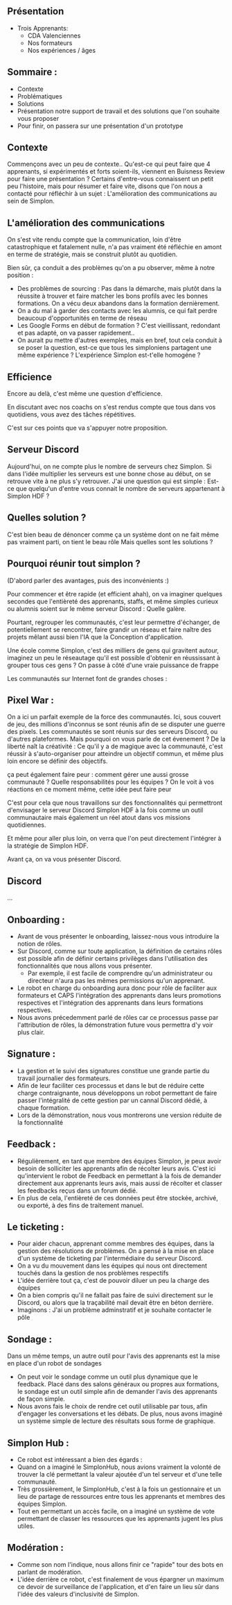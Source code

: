 ## Présentation

- Trois Apprenants: 
  - CDA Valenciennes
  - Nos formateurs 
  - Nos expériences / âges 

## Sommaire : 

- Contexte
- Problématiques
- Solutions
- Présentation notre support de travail et des solutions que l'on souhaite vous proposer
- Pour finir, on passera sur une présentation d'un prototype

## Contexte

Commençons avec un peu de contexte..
Qu'est-ce qui peut faire que 4 apprenants, si expérimentés et forts soient-ils, viennent en Buisness Review pour faire une présentation ? 
Certains d'entre-vous connaissent un petit peu l'histoire, mais pour résumer et faire vite, disons que l'on nous a contacté pour réfléchir à un sujet : L'amélioration des communications au sein de Simplon. 

## L'amélioration des communications

On s'est vite rendu compte que la communication, loin d'être catastrophique et fatalement nulle, n'a pas vraiment été réfléchie en amont en terme de stratégie, mais se construit plutôt au quotidien. 

Bien sûr, ça conduit a des problèmes qu'on a pu observer, même à notre position : 
- Des problèmes de sourcing : Pas dans la démarche, mais plutôt dans la réussite à trouver et faire matcher les bons profils avec les bonnes formations. On a vécu deux abandons dans la formation dernièrement.
- On a du mal à garder des contacts avec les alumnis, ce qui fait perdre beaucoup d'opportunités en terme de réseau
- Les Google Forms en début de formation ? C'est vieillissant, redondant et pas adapté, on va passer rapidement..
- On aurait pu mettre d'autres exemples, mais en bref, tout cela conduit à se poser la question, est-ce que tous les simploniens partagent une même expérience ? L'expérience Simplon est-t'elle homogéne ? 

## Efficience

Encore au delà, c'est même une question d'efficience. 

En discutant avec nos coachs on s'est rendus compte que tous dans vos quotidiens, vous avez des tâches répétitives. 

C'est sur ces points que va s'appuyer notre proposition. 

## Serveur Discord

Aujourd'hui, on ne compte plus le nombre de serveurs chez Simplon. Si dans l'idée multiplier les serveurs est une bonne chose au début, on se retrouve vite à ne plus s'y retrouver.
J'ai une question qui est simple : Est-ce que quelqu'un d'entre vous connait le nombre de serveurs appartenant à Simplon HDF ? 

## Quelles solution ? 

C'est bien beau de dénoncer comme ça un système dont on ne fait même pas vraiment parti, on tient le beau rôle
Mais quelles sont les solutions ? 

## Pourquoi réunir tout simplon ?

(D'abord parler des avantages, puis des inconvénients :) 

Pour commencer et être rapide (et efficient ahah), on va imaginer quelques secondes que l'entièreté des apprenants, staffs, et même simples curieux ou alumnis soient sur le même serveur Discord : 
Quelle galère. 

Pourtant, regrouper les communautés, c'est leur permettre d'échanger, de potentiellement se rencontrer, faire grandir un réseau et faire naître des projets mêlant aussi bien l'IA que la Conception d'application. 

Une école comme Simplon, c'est des milliers de gens qui gravitent autour, imaginez un peu le réseautage qu'il est possible d'obtenir en réussissant à grouper tous ces gens ? 
On passe à côté d'une vraie puissance de frappe

Les communautés sur Internet font de grandes choses : 

## Pixel War : 

On a ici un parfait exemple de la force des communautés. Ici, sous couvert de jeu, des millions d'inconnus se sont réunis afin de se disputer une guerre des pixels. Les communautés se sont réunis sur des serveurs Discord, ou d'autres plateformes. 
Mais pourquoi on vous parle de cet évenement ? 
De la liberté naît la créativité : Ce qu'il y a de magique avec la communauté, c'est réussir à s'auto-organiser pour atteindre un objectif commun, et même plus loin encore se définir des objectifs.

ça peut également faire peur : comment gérer une aussi grosse communauté ? Quelle responsabilités pour les équipes ? 
On le voit à vos réactions en ce moment même, cette idée peut faire peur

C'est pour cela que nous travaillons sur des fonctionnalités qui permettront d'envisager le serveur Discord Simplon HDF à la fois comme un outil communautaire mais également un réel atout dans vos missions quotidiennes. 

Et même pour aller plus loin, on verra que l'on peut directement l'intégrer à la stratégie de Simplon HDF. 

Avant ça, on va vous présenter Discord.

## Discord

...

## Onboarding :
- Avant de vous présenter le onboarding, laissez-nous vous introduire la notion de rôles. 
- Sur Discord, comme sur toute application, la définition de certains rôles est possible afin de définir certains privilèges dans l'utilisation des fonctionnalités que nous allons vous présenter. 
  - Par exemple, il est facile de comprendre qu'un administrateur ou directeur n'aura pas les mêmes permissions qu'un apprenant. 
- Le robot en charge du onboarding aura donc pour rôle de faciliter aux formateurs et CAPS l'intégration des apprenants dans leurs promotions respectives et l'intégration des apprenants dans leurs formations respectives. 
- Nous avons précedemment parlé de rôles car ce processus passe par l'attribution de rôles, la démonstration future vous permettra d'y voir plus clair. 

## Signature : 
- La gestion et le suivi des signatures constitue une grande partie du travail journalier des formateurs. 
- Afin de leur faciliter ces processus et dans le but de réduire cette charge contraignante, nous développons un robot permettant de faire passer l'intégralité de cette gestion par un cannal Discord dédié, à chaque formation. 
- Lors de la démonstration, nous vous montrerons une version réduite de la fonctionnalité

## Feedback : 
- Régulièrement, en tant que membre des équipes Simplon, je peux avoir besoin de solliciter les apprenants afin de récolter leurs avis. C'est ici qu'intervient le robot de Feedback en permettant à la fois de demander directement aux apprenants leurs avis, mais aussi de récolter et classer les feedbacks reçus dans un forum dédié. 
- En plus de cela, l'entièreté de ces données peut être stockée, archivé, ou exporté, à des fins de traitement manuel.

## Le ticketing : 
- Pour aider chacun, apprenant comme membres des équipes, dans la gestion des résolutions de problèmes. On a pensé à la mise en place d'un système de ticketing par l'intermédiaire du serveur Discord. 
- On a vu du mouvement dans les équipes qui nous ont directement touchés dans la gestion de nos problèmes respectifs
- L'idée derrière tout ça, c'est de pouvoir diluer un peu la charge des équipes
- On a bien compris qu'il ne fallait pas faire de suivi directement sur le Discord, ou alors que la traçabilité mail devait être en béton derrière. 
- Imaginons : J'ai un problème adminstratif et je souhaite contacter le pôle 

## Sondage : 
Dans un même temps, un autre outil pour l'avis des apprenants est la mise en place d'un robot de sondages 
- On peut voir le sondage comme un outil plus dynamique que le feedback. Placé dans des salons généraux ou propres aux formations, le sondage est un outil simple afin de demander l'avis des apprenants de façon simple. 
- Nous avons fais le choix de rendre cet outil utilisable par tous, afin d'engager les conversations et les débats. De plus, nous avons imaginé un système simple de lecture des résultats sous forme de graphique. 

## Simplon Hub : 
- Ce robot est intéressant a bien des égards :
- Quand on a imaginé le SimplonHub, nous avions vraiment la volonté de trouver la clé permettant la valeur ajoutée d'un tel serveur et d'une telle communauté. 
- Très grossièrement, le SimplonHub, c'est à la fois un gestionnaire et un lieu de partage de ressources entre tous les apprenants et membres des équipes Simplon. 
- Tout en permettant un accès facile, on a imaginé un système de vote permettant de classer les ressources que les apprenants jugent les plus utiles. 

## Modération : 
- Comme son nom l'indique, nous allons finir ce "rapide" tour des bots en parlant de modération. 
- L'idée derrière ce robot, c'est finalement de vous épargner un maximum ce devoir de surveillance de l'application, et d'en faire un lieu sûr dans l'idée des valeurs d'inclusivité de Simplon. 